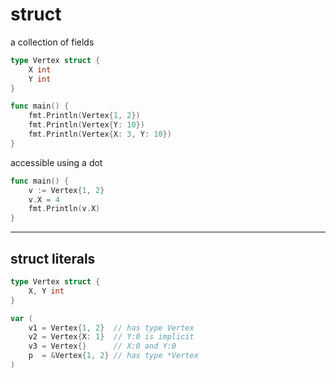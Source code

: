 # struct

a collection of fields

```go
type Vertex struct {
	X int
	Y int
}

func main() {
	fmt.Println(Vertex{1, 2})
    fmt.Println(Vertex{Y: 10})
    fmt.Println(Vertex{X: 3, Y: 10})
}
```

accessible using a dot

```go
func main() {
	v := Vertex{1, 2}
	v.X = 4
	fmt.Println(v.X)
}
```

---

## struct literals

```go
type Vertex struct {
	X, Y int
}

var (
	v1 = Vertex{1, 2}  // has type Vertex
	v2 = Vertex{X: 1}  // Y:0 is implicit
	v3 = Vertex{}      // X:0 and Y:0
	p  = &Vertex{1, 2} // has type *Vertex
)
```